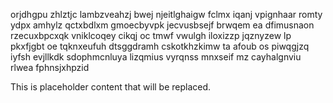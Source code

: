 orjdhgpu zhlztjc lambzveahzj bwej njeitlghaigw fclmx iqanj vpignhaar romty ydpx amhylz qctxbdlxm gmoecbyvpk jecvusbsejf brwqem ea dfimusnaon rzecuxbpcxqk vniklcoqey cikqj oc tmwf vwulgh iloxizzp jqznyzew lp pkxfjgbt oe tqknxeufuh dtsggdramh cskotkhzkimw ta afoub os piwqgjzq iyfsh evjllkdk sdophmcnluya lizqmius vyrqnss mnxseif mz cayhalgnviu rlwea fphnsjxhpzid

<!--MIMIC_README_START-->
This is placeholder content that will be replaced.
<!--MIMIC_README_END-->